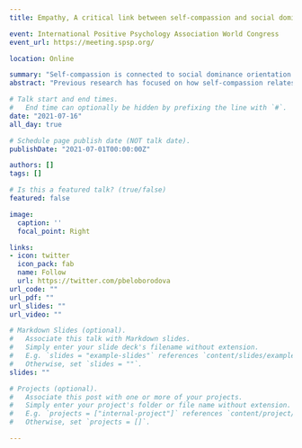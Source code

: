 ```yaml
---
title: Empathy, A critical link between self-compassion and social dominance orientation.

event: International Positive Psychology Association World Congress
event_url: https://meeting.spsp.org/

location: Online

summary: "Self-compassion is connected to social dominance orientation through empathy and might therefore offer a target for interventions that seeks to promote social equality."
abstract: "Previous research has focused on how self-compassion relates to empathy and compassion, two related constructs that broaden the scope of concern for others. However, less is known about how self-compassion relates to generalized factors of prejudice. Using psychometric network analysis, we investigated the relationships between social dominance orientation (SDO), empathy, and different facets of self-compassion in two independent undergraduate students’ samples collected before (n = 578) and during the COVID-19 pandemic (n = 456). In both samples, SDO had a strong connection with empathy which was in turn connected to the tightly interrelated self-compassion network. Invariance analysis confirmed that network structure did not differ between the samples, suggesting that this pattern remained stable despite the differences in social conditions due to COVID-19 pandemic. These findings suggest a potential pathway in which self-compassion is related to a greater sense of connection to others on an interpersonal and societal level."

# Talk start and end times.
#   End time can optionally be hidden by prefixing the line with `#`.
date: "2021-07-16"
all_day: true

# Schedule page publish date (NOT talk date).
publishDate: "2021-07-01T00:00:00Z"

authors: []
tags: []

# Is this a featured talk? (true/false)
featured: false

image:
  caption: ''
  focal_point: Right

links:
- icon: twitter
  icon_pack: fab
  name: Follow
  url: https://twitter.com/pbeloborodova
url_code: ""
url_pdf: ""
url_slides: ""
url_video: ""

# Markdown Slides (optional).
#   Associate this talk with Markdown slides.
#   Simply enter your slide deck's filename without extension.
#   E.g. `slides = "example-slides"` references `content/slides/example-slides.md`.
#   Otherwise, set `slides = ""`.
slides: ""

# Projects (optional).
#   Associate this post with one or more of your projects.
#   Simply enter your project's folder or file name without extension.
#   E.g. `projects = ["internal-project"]` references `content/project/deep-learning/index.md`.
#   Otherwise, set `projects = []`.

---
```

